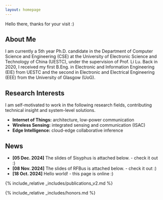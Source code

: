 ```yaml
---
layout: homepage
---
```

Hello there, thanks for your visit :)

## About Me

I am currently a 5th year Ph.D. candidate in the Department of Computer Science and Engineering (CSE) at the University of Electronic Science and Technology of China (UESTC), under the supervision of Prof. Li Lu. Back in 2020, I received my first B.Eng. in Electronic and Information Engineering (EIE) from UESTC and the second in Electronic and Electrical Engineering (EEE) from the University of Glasgow (UoG).

## Research Interests

I am self-motivated to work in the following research fields, contributing technical insight and system-level solutions.
- **Internet of Things:** architecture, low-power communication
- **Wireless Sensing:** integrated sensing and communication (ISAC)
- **Edge Intelligence:** cloud-edge collaborative inference

## News

- **[05 Dec. 2024]** The slides of Sisyphus is attached below. - check it out :)
- **[08 Nov. 2024]** The slides of RFBus is attached below. - check it out :)
- **[18 Oct. 2024]** Hello world! - this page is online :)

{% include_relative _includes/publications_v2.md %}

{% include_relative _includes/honors.md %}

<script type='text/javascript' id='clustrmaps' src='//cdn.clustrmaps.com/map_v2.js?cl=ffffff&w=300&t=n&d=FmQ5kiXswnP_YZuArH8qTTl_AO9bWgSjP0wmUzPx9ys&co=2d78ad&cmo=3acc3a&cmn=ff5353&ct=ffffff'></script>

<!-- {% include_relative _includes/services.md %} -->
